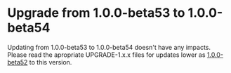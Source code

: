 # Upgrade from 1.0.0-beta53 to 1.0.0-beta54

Updating from 1.0.0-beta53 to 1.0.0-beta54 doesn't have any impacts. Please read the apropriate UPGRADE-1.x.x files for updates lower as [1.0.0-beta52](UPGRADE-1.0.0-beta52.md) to this version.